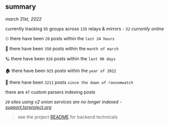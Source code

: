 
## summary
_march 31st, 2022_

currently tracking `95` groups across `135` relays & mirrors - _`52` currently online_

⏲ there have been `20` posts within the `last 24 hours`

🦈 there have been `350` posts within the `month of march`

🪐 there have been `926` posts within the `last 90 days`

🏚 there have been `925` posts within the `year of 2022`

🦕 there have been `3211` posts `since the dawn of ransomwatch`

there are `47` custom parsers indexing posts

_`20` sites using v2 onion services are no longer indexed - [support.torproject.org](https://support.torproject.org/onionservices/v2-deprecation/)_

> see the project [README](https://github.com/thetanz/ransomwatch#ransomwatch--) for backend technicals
